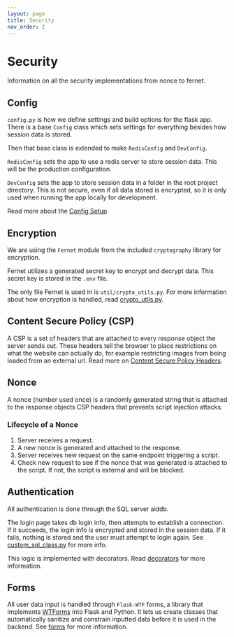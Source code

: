 ```yaml
---
layout: page
title: Security
nav_order: 2
---
```


# Security

Information on all the security implementations from nonce to fernet.

## Config

`config.py` is how we define settings and build options for the flask app. There is a base `Config` class which sets settings for everything besides how session data is stored.

Then that base class is extended to make `RedisConfig` and `DevConfig`.

`RedisConfig` sets the app to use a redis server to store session data. This will be the production configuration.

`DevConfig` sets the app to store session data in a folder in the root project directory. This is not secure, even if all data stored is encrypted, so it is only used when running the app locally for development.

Read more about the [Config Setup](#)

## Encryption

We are using the `Fernet` module from the included `cryptography` library for encryption.

Fernet utilizes a generated secret key to encrypt and decrypt data. This secret key is stored in the `.env` file.

The only file Fernet is used in is `util/crypto_utils.py`. For more information about how encryption is handled, read [crypto_utils.py](#).

## Content Secure Policy (CSP)

A CSP is a set of headers that are attached to every response object the server sends out. These headers tell the browser to place restrictions on what the website can actually do, for example restricting images from being loaded from an external url. Read more on [Content Secure Policy Headers](csp.md).

## Nonce

A nonce (number used once) is a randomly generated string that is attached to the response objects CSP headers that prevents script injection attacks.

### Lifecycle of a Nonce

1. Server receives a request.
2. A new nonce is generated and attached to the response.
3. Server receives new request on the same endpoint triggering a script.
4. Check new request to see if the nonce that was generated is attached to the script. If not, the script is external and will be blocked.

## Authentication

All authentication is done through the SQL server aiddb. 

The login page takes db login info, then attempts to establish a connection. If it succeeds, the login info is encrypted and stored in the session data. If it fails, nothing is stored and the user must attempt to login again. See [custom_sql_class.py](#) for more info.

This logic is implemented with decorators. Read [decorators](#) for more information.

## Forms

All user data input is handled through `Flask-WTF` forms, a library that implements [WTForms](https://wtforms.readthedocs.io/en/3.2.x/) into Flask and Python. It lets us create classes that automatically sanitize and constrain inputted data before it is used in the backend. See [forms](#) for more information.
